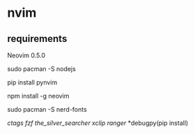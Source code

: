 # nvim
## requirements
Neovim 0.5.0

sudo pacman -S nodejs

pip install pynvim

npm install -g neovim

sudo pacman -S nerd-fonts

*ctags* *fzf* *the_silver_searcher* *xclip* *ranger* *debugpy(pip install)


